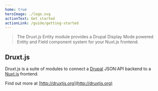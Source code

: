 ```yaml
---
home: true
heroImage: ./logo.svg
actionText: Get started
actionLink: /guide/getting-started
---
```


> The Druxt.js Entity module provides a Drupal Display Mode powered Entity and Field component system for your Nuxt.js frontend.


## Druxt.js

Druxt.js is a suite of modules to connect a [Drupal](https://drupal.org) JSON:API backend to a [Nuxt.js](https://nuxtjs.org) frontend.

Find out more at [http://druxtjs.org](http://druxtjs.org)
